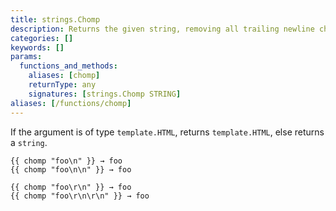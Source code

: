 ```yaml
---
title: strings.Chomp
description: Returns the given string, removing all trailing newline characters and carriage returns.
categories: []
keywords: []
params:
  functions_and_methods:
    aliases: [chomp]
    returnType: any
    signatures: [strings.Chomp STRING]
aliases: [/functions/chomp]
---
```


If the argument is of type `template.HTML`, returns `template.HTML`, else returns a `string`.

```go-html-template
{{ chomp "foo\n" }} → foo
{{ chomp "foo\n\n" }} → foo

{{ chomp "foo\r\n" }} → foo
{{ chomp "foo\r\n\r\n" }} → foo
```
